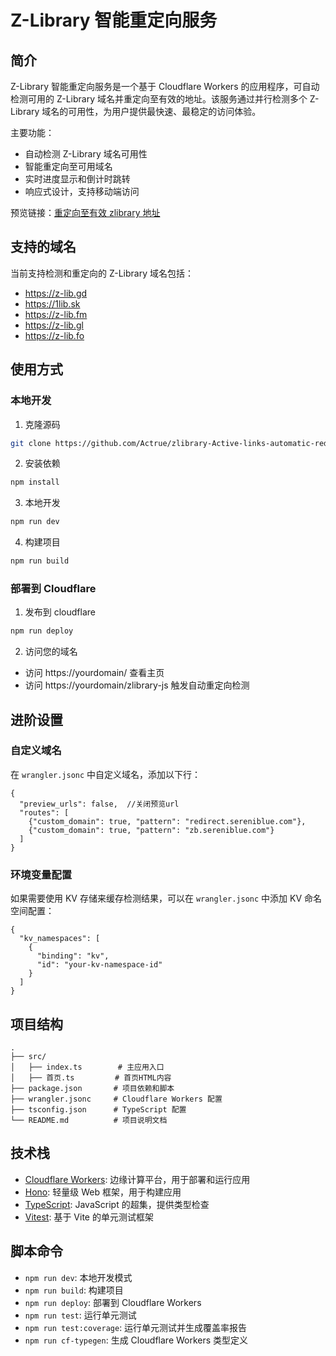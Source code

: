 # Z-Library 智能重定向服务

## 简介

Z-Library 智能重定向服务是一个基于 Cloudflare Workers 的应用程序，可自动检测可用的 Z-Library 域名并重定向至有效的地址。该服务通过并行检测多个 Z-Library 域名的可用性，为用户提供最快速、最稳定的访问体验。

主要功能：
- 自动检测 Z-Library 域名可用性
- 智能重定向至可用域名
- 实时进度显示和倒计时跳转
- 响应式设计，支持移动端访问

预览链接：[重定向至有效 zlibrary 地址](https://zb.sereniblue.com/)

## 支持的域名

当前支持检测和重定向的 Z-Library 域名包括：
- https://z-lib.gd
- https://1lib.sk
- https://z-lib.fm
- https://z-lib.gl
- https://z-lib.fo

## 使用方式

### 本地开发

1. 克隆源码

```bash
git clone https://github.com/Actrue/zlibrary-Active-links-automatic-redirection.git
```

2. 安装依赖

```bash
npm install
```

3. 本地开发

```bash
npm run dev
```

4. 构建项目

```bash
npm run build
```

### 部署到 Cloudflare

1. 发布到 cloudflare

```bash
npm run deploy
```

2. 访问您的域名

- 访问 https://yourdomain/ 查看主页
- 访问 https://yourdomain/zlibrary-js 触发自动重定向检测

## 进阶设置

### 自定义域名

在 `wrangler.jsonc` 中自定义域名，添加以下行：

```jsonc
{
  "preview_urls": false,  //关闭预览url
  "routes": [
    {"custom_domain": true, "pattern": "redirect.sereniblue.com"},
    {"custom_domain": true, "pattern": "zb.sereniblue.com"}
  ]
}
```

### 环境变量配置

如果需要使用 KV 存储来缓存检测结果，可以在 `wrangler.jsonc` 中添加 KV 命名空间配置：

```jsonc
{
  "kv_namespaces": [
    {
      "binding": "kv",
      "id": "your-kv-namespace-id"
    }
  ]
}
```

## 项目结构

```
.
├── src/
│   ├── index.ts        # 主应用入口
│   ├── 首页.ts         # 首页HTML内容
├── package.json       # 项目依赖和脚本
├── wrangler.jsonc     # Cloudflare Workers 配置
├── tsconfig.json      # TypeScript 配置
└── README.md          # 项目说明文档
```

## 技术栈

- [Cloudflare Workers](https://www.cloudflare.com/zh-cn/): 边缘计算平台，用于部署和运行应用
- [Hono](https://hono.dev/): 轻量级 Web 框架，用于构建应用
- [TypeScript](https://www.typescriptlang.org/): JavaScript 的超集，提供类型检查
- [Vitest](https://vitest.dev/): 基于 Vite 的单元测试框架

## 脚本命令

- `npm run dev`: 本地开发模式
- `npm run build`: 构建项目
- `npm run deploy`: 部署到 Cloudflare Workers
- `npm run test`: 运行单元测试
- `npm run test:coverage`: 运行单元测试并生成覆盖率报告
- `npm run cf-typegen`: 生成 Cloudflare Workers 类型定义

